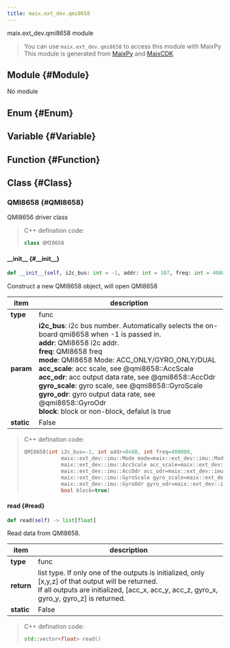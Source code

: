 ```yaml
---
title: maix.ext_dev.qmi8658
---
```


maix.ext_dev.qmi8658 module


> You can use `maix.ext_dev.qmi8658` to access this module with MaixPy
> This module is generated from [MaixPy](https://github.com/sipeed/MaixPy) and [MaixCDK](https://github.com/sipeed/MaixCDK)

## Module {#Module}

No module


## Enum {#Enum}



## Variable {#Variable}



## Function {#Function}



## Class {#Class}

### QMI8658 {#QMI8658}

QMI8656 driver class


> C++ defination code:
> ```cpp
> class QMI8658
> ```

#### \_\_init\_\_ {#\_\_init\_\_}

```python
def __init__(self, i2c_bus: int = -1, addr: int = 107, freq: int = 400000, mode: maix.ext_dev.imu.Mode = ..., acc_scale: maix.ext_dev.imu.AccScale = ..., acc_odr: maix.ext_dev.imu.AccOdr = ..., gyro_scale: maix.ext_dev.imu.GyroScale = ..., gyro_odr: maix.ext_dev.imu.GyroOdr = ..., block: bool = True) -> None
```
Construct a new QMI8658 object, will open QMI8658

| item | description |
| --- | --- |
| **type** | func |
| **param** | **i2c_bus**: i2c bus number. Automatically selects the on-board qmi8658 when -1 is passed in.<br>**addr**: QMI8658 i2c addr.<br>**freq**: QMI8658 freq<br>**mode**: QMI8658 Mode: ACC_ONLY/GYRO_ONLY/DUAL<br>**acc_scale**: acc scale, see @qmi8658::AccScale<br>**acc_odr**: acc output data rate, see @qmi8658::AccOdr<br>**gyro_scale**: gyro scale, see @qmi8658::GyroScale<br>**gyro_odr**: gyro output data rate, see @qmi8658::GyroOdr<br>**block**: block or non-block, defalut is true<br>|
| **static** | False |

> C++ defination code:
> ```cpp
> QMI8658(int i2c_bus=-1, int addr=0x6B, int freq=400000,
>             maix::ext_dev::imu::Mode mode=maix::ext_dev::imu::Mode::DUAL,
>             maix::ext_dev::imu::AccScale acc_scale=maix::ext_dev::imu::AccScale::ACC_SCALE_2G,
>             maix::ext_dev::imu::AccOdr acc_odr=maix::ext_dev::imu::AccOdr::ACC_ODR_8000,
>             maix::ext_dev::imu::GyroScale gyro_scale=maix::ext_dev::imu::GyroScale::GYRO_SCALE_16DPS,
>             maix::ext_dev::imu::GyroOdr gyro_odr=maix::ext_dev::imu::GyroOdr::GYRO_ODR_8000,
>             bool block=true)
> ```
#### read {#read}

```python
def read(self) -> list[float]
```
Read data from QMI8658.

| item | description |
| --- | --- |
| **type** | func |
| **return** | list type. If only one of the outputs is initialized, only [x,y,z] of that output will be returned.<br>If all outputs are initialized, [acc_x, acc_y, acc_z, gyro_x, gyro_y, gyro_z] is returned. |
| **static** | False |

> C++ defination code:
> ```cpp
> std::vector<float> read()
> ```
